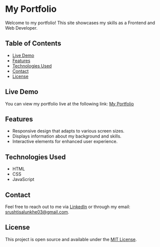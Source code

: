 # My Portfolio

Welcome to my portfolio! This site showcases my skills as a Frontend and Web Developer.

## Table of Contents

- [Live Demo](#live-demo)
- [Features](#features)
- [Technologies Used](#technologies-used)
- [Contact](#contact)
- [License](#license)

## Live Demo

You can view my portfolio live at the following link: [My Portfolio](https://srushtisalunkhe.github.io/My-Portfolio/)

## Features

- Responsive design that adapts to various screen sizes.
- Displays information about my background and skills.
- Interactive elements for enhanced user experience.

## Technologies Used

- HTML
- CSS
- JavaScript

## Contact

Feel free to reach out to me via [LinkedIn](https://www.linkedin.com/in/srushti-salunkhe) or through my email: srushtisalunkhe03@gmail.com.

## License

This project is open source and available under the [MIT License](LICENSE).
